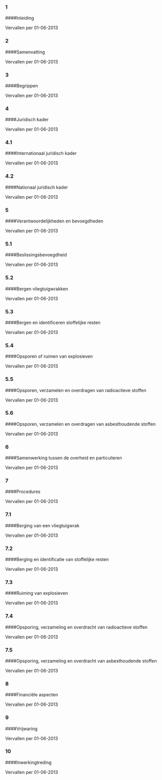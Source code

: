 <meta http-equiv='Content-Type' content='text/html; charset=utf-8' />

### 1  

####Inleiding

Vervallen per 01-06-2013 

### 2  

####Samenvatting

Vervallen per 01-06-2013 

### 3  

####Begrippen

Vervallen per 01-06-2013 

### 4  

####Juridisch kader

Vervallen per 01-06-2013 

### 4.1  

####Internationaal juridisch kader

Vervallen per 01-06-2013 

### 4.2  

####Nationaal juridisch kader

Vervallen per 01-06-2013 

### 5  

####Verantwoordelijkheden en bevoegdheden

Vervallen per 01-06-2013 

### 5.1  

####Beslissingsbevoegdheid

Vervallen per 01-06-2013 

### 5.2  

####Bergen vliegtuigwrakken

Vervallen per 01-06-2013 

### 5.3  

####Bergen en identificeren stoffelijke resten

Vervallen per 01-06-2013 

### 5.4  

####Opsporen of ruimen van explosieven

Vervallen per 01-06-2013 

### 5.5  

####Opsporen, verzamelen en overdragen van radioactieve stoffen

Vervallen per 01-06-2013 

### 5.6  

####Opsporen, verzamelen en overdragen van asbesthoudende stoffen

Vervallen per 01-06-2013 

### 6  

####Samenwerking tussen de overheid en particulieren

Vervallen per 01-06-2013 

### 7  

####Procedures

Vervallen per 01-06-2013 

### 7.1  

####Berging van een vliegtuigwrak

Vervallen per 01-06-2013 

### 7.2  

####Berging en identificatie van stoffelijke resten

Vervallen per 01-06-2013 

### 7.3  

####Ruiming van explosieven

Vervallen per 01-06-2013 

### 7.4  

####Opsporing, verzameling en overdracht van radioactieve stoffen

Vervallen per 01-06-2013 

### 7.5  

####Opsporing, verzameling en overdracht van asbesthoudende stoffen

Vervallen per 01-06-2013 

### 8  

####Financiële aspecten

Vervallen per 01-06-2013 

### 9  

####Vrijwaring

Vervallen per 01-06-2013 

### 10  

####Inwerkingtreding

Vervallen per 01-06-2013 

